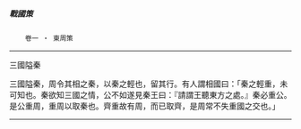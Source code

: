 

##### 戰國策
　　`卷一 ‧ 東周策`

* * *

三國隘秦

三國隘秦，周令其相之秦，以秦之輕也，留其行。有人謂相國曰：「秦之輕重，未可知也。秦欲知三國之情，公不如遂見秦王曰：『請謂王聽東方之處。』秦必重公。是公重周，重周以取秦也。齊重故有周，而已取齊，是周常不失重國之交也。」

* * *

